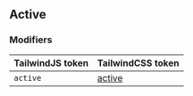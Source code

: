 ## Active

### Modifiers

| TailwindJS token | TailwindCSS token |
| ----- | ----- |
| `active` | [active](https://tailwindcss.com/docs/hover-focus-and-other-states#active) |